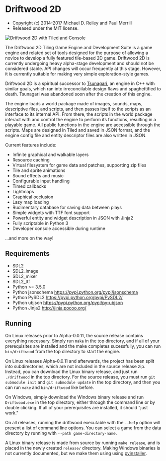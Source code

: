 # Driftwood 2D

* Copyright (c) 2014-2017 Michael D. Reiley and Paul Merrill
* Released under the MIT license.

![Driftwood 2D with Tiled and Console](https://i.imgur.com/XdbQO1P.png)

The Driftwood 2D Tiling Game Engine and Development Suite is a game engine and related set of tools designed for the purpose of allowing a novice to develop a fully featured tile-based 2D game. Driftwood 2D is currently undergoing heavy alpha-stage development and should not be considered stable. API changes will occur frequently at this stage. However, it is currently suitable for making very simple exploration-style games.

Driftwood 2D is a spiritual successor to [Tsunagari](https://github.com/pariahsoft/Tsunagari), an engine in C++ with similar goals, which ran into irreconcilable design flaws and spaghettified to death. Tsunagari was abandoned soon after the creation of this engine.

The engine loads a world package made of images, sounds, maps, descriptive files, and scripts, and then passes itself to the scripts as an interface to its internal API. From there, the scripts in the world package interact with and control the engine to perform its functions, resulting in a playable game. All public functions in the engine are accessible through the scripts. Maps are designed in Tiled and saved in JSON format, and the engine config file and entity descriptor files are also written in JSON.

Current features include:
* Infinite graphical and walkable layers
* Resource caching
* Virtual filesystem for game data and patches, supporting zip files
* Tile and sprite animations
* Sound effects and music
* Configurable input handling
* Timed callbacks
* Lightmaps
* Graphical occlusion
* Lazy map loading
* Rudimentary database for saving data between plays
* Simple widgets with TTF font support
* Powerful entity and widget description in JSON with Jinja2
* Fully scriptable in Python 3
* Developer console accessible during runtime

...and more on the way!


## Requirements

* SDL2
* SDL2_image
* SDL2_mixer
* SDL2_ttf
* Python >= 3.5.0
* Python jsonschema <https://pypi.python.org/pypi/jsonschema>
* Python PySDL2 <https://pypi.python.org/pypi/PySDL2/>
* Python ubjson <https://pypi.python.org/pypi/py-ubjson>
* Python Jinja2 <http://jinja.pocoo.org/>


## Running

On Linux releases prior to Alpha-0.0.11, the source release contains everything necessary. Simply run ```make``` in the top directory, and if all of your prerequisites are installed and the make completes sucessfully, you can run ```bin/driftwood``` from the top directory to start the engine.

On Linux releases Alpha-0.0.11 and afterwards, the project has been split into subdirectories, which are not included in the source release zip. Instead, you can download the Linux binary release, and just run ```./driftwood``` in the top directory. For the source release, you must run ```git submodule init``` and ```git submodule update``` in the top directory, and then you can run ```make``` and ```bin/driftwood``` like before.

On Windows, simply download the Windows binary release and run ```Driftwood.exe``` in the top directory, either through the command line or by double clicking. If all of your prerequisites are installed, it should "just work."

On all releases, running the driftwood executable with the ```--help``` option will present a list of command line options. You can select a game from the data directory by running with ```--path game-directory-name```.

A Linux binary release is made from source by running ```make release```, and is placed in the newly created ```release/``` directory. Making Windows binaries is not currently documented, but we make them using using [pyinstaller](http://www.pyinstaller.org/).


